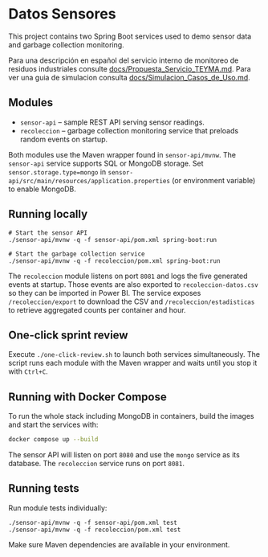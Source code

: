 # Datos Sensores

This project contains two Spring Boot services used to demo sensor data and garbage collection monitoring.

Para una descripción en español del servicio interno de monitoreo de residuos industriales consulte [docs/Propuesta_Servicio_TEYMA.md](docs/Propuesta_Servicio_TEYMA.md).
Para ver una guia de simulacion consulta [docs/Simulacion_Casos_de_Uso.md](docs/Simulacion_Casos_de_Uso.md).

## Modules

- `sensor-api` – sample REST API serving sensor readings.
- `recoleccion` – garbage collection monitoring service that preloads random events on startup.

Both modules use the Maven wrapper found in `sensor-api/mvnw`.
The `sensor-api` service supports SQL or MongoDB storage. Set `sensor.storage.type=mongo`
in `sensor-api/src/main/resources/application.properties` (or environment variable)
to enable MongoDB.

## Running locally

```
# Start the sensor API
./sensor-api/mvnw -q -f sensor-api/pom.xml spring-boot:run

# Start the garbage collection service
./sensor-api/mvnw -q -f recoleccion/pom.xml spring-boot:run
```

The `recoleccion` module listens on port `8081` and logs the five generated events at startup. Those events are also exported to `recoleccion-datos.csv` so they can be imported in Power BI. The service exposes `/recoleccion/export` to download the CSV and `/recoleccion/estadisticas` to retrieve aggregated counts per container and hour.


## One-click sprint review

Execute `./one-click-review.sh` to launch both services simultaneously. The script runs each module with the Maven wrapper and waits until you stop it with `Ctrl+C`.

## Running with Docker Compose

To run the whole stack including MongoDB in containers, build the images and start the services with:

```bash
docker compose up --build
```

The sensor API will listen on port `8080` and use the `mongo` service as its database. The `recoleccion` service runs on port `8081`.

## Running tests

Run module tests individually:

```
./sensor-api/mvnw -q -f sensor-api/pom.xml test
./sensor-api/mvnw -q -f recoleccion/pom.xml test
```

Make sure Maven dependencies are available in your environment.

